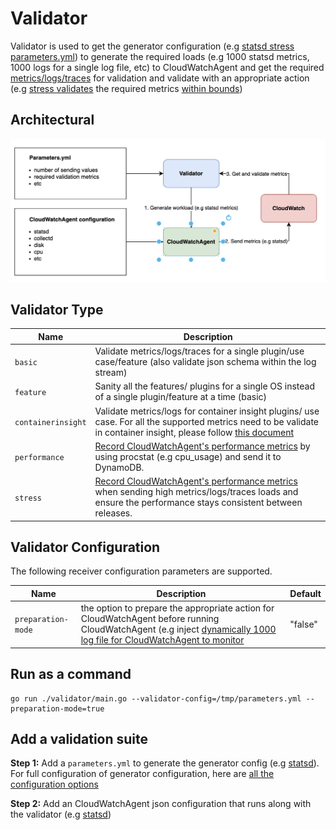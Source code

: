 # Validator

Validator is used to get the generator configuration (e.g [statsd stress parameters.yml](https://github.com/aws/amazon-cloudwatch-agent-test/blob/2c859b71d067e482985b9c57ca2d2617de8a7795/test/stress/statsd/parameters.yml)) to generate the required loads (e.g 1000 statsd metrics, 1000 logs for a single log file, etc) to CloudWatchAgent and get the required [metrics/logs/traces](https://github.com/aws/amazon-cloudwatch-agent-test/blob/2c859b71d067e482985b9c57ca2d2617de8a7795/test/stress/statsd/parameters.yml#L20-L64) for validation and validate with an appropriate action (e.g [stress validates](https://github.com/aws/amazon-cloudwatch-agent-test/blob/2c859b71d067e482985b9c57ca2d2617de8a7795/validator/validators/validator.go#L20-L21) the required metrics [within bounds](https://github.com/aws/amazon-cloudwatch-agent-test/blob/2c859b71d067e482985b9c57ca2d2617de8a7795/validator/validators/stress/stress_validator.go#L199-L245))

## Architectural
![](Architectural.png)

## Validator Type

| Name             | Description                                                                                                      |
|------------------| -----------------------------------------------------------------------------------------------------------------|
|`basic`           | Validate metrics/logs/traces for a single plugin/use case/feature (also validate json schema within the log stream)                                                                                                                               |
|`feature`         | Sanity all the features/ plugins for a single OS instead of a single plugin/feature at a time (basic)            |
|`containerinsight`| Validate metrics/logs for container insight plugins/ use case. For all the supported metrics need to be validate in container insight, please follow [this document](https://docs.aws.amazon.com/AmazonCloudWatch/latest/monitoring/Container-Insights-metrics.html)         |
|`performance`     | [Record CloudWatchAgent's performance metrics](https://github.com/aws/amazon-cloudwatch-agent-test/tree/main/validator/validators/performance//performance_validator.go) by using procstat (e.g cpu_usage) and send it to DynamoDB.                                     |
|`stress`          | [Record CloudWatchAgent's performance metrics](https://github.com/aws/amazon-cloudwatch-agent-test/blob/main/validator/validators/stress/stress_validator.go) when sending high metrics/logs/traces loads and ensure the performance stays consistent between releases. |   

## Validator Configuration

The following receiver configuration parameters are supported.

| Name               | Description                                                                                                   | Default |
|--------------------| --------------------------------------------------------------------------------------------------------------|---------|
|`preparation-mode`  | the option  to prepare the appropriate action for CloudWatchAgent before running CloudWatchAgent (e.g inject [dynamically 1000 log file for CloudWatchAgent to monitor](https://github.com/aws/amazon-cloudwatch-agent-test/blob/2c859b71d067e482985b9c57ca2d2617de8a7795/validator/main.go#L69-L83)| "false" |


## Run as a command
```
go run ./validator/main.go --validator-config=/tmp/parameters.yml --preparation-mode=true
```

## Add a validation suite

**Step 1:** Add a `parameters.yml` to generate the generator config (e.g [statsd](https://github.com/aws/amazon-cloudwatch-agent-test/blob/2c859b71d067e482985b9c57ca2d2617de8a7795/test/stress/statsd/parameters.yml)). For full configuration of generator configuration, here are [all the configuration options](https://github.com/aws/amazon-cloudwatch-agent-test/blob/main/validator/models/validation_config.go#L36)

**Step 2:** Add an CloudWatchAgent json configuration that runs along with the validator (e.g [statsd](https://github.com/aws/amazon-cloudwatch-agent-test/blob/2c859b71d067e482985b9c57ca2d2617de8a7795/test/stress/statsd/agent_config.json))
